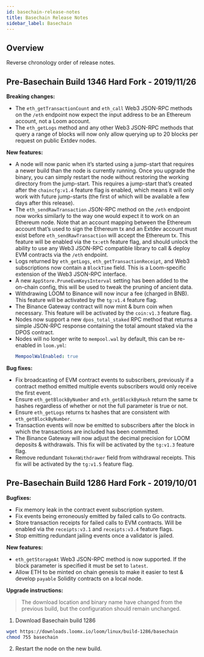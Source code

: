 ```yaml
---
id: basechain-release-notes
title: Basechain Release Notes
sidebar_label: Basechain
---
```


## Overview

Reverse chronology order of release notes.

## Pre-Basechain Build 1346 Hard Fork - 2019/11/26

**Breaking changes:**
- The `eth_getTransactionCount` and `eth_call` Web3 JSON-RPC methods on the `/eth` endpoint now expect
  the input address to be an Ethereum account, not a Loom account.
- The `eth_getLogs` method and any other Web3 JSON-RPC methods that query a range of blocks will now only allow
  querying up to 20 blocks per request on public Extdev nodes.

**New features:**
- A node will now panic when it’s started using a jump-start that requires a newer build than the
 node is currently running. Once you upgrade the binary, you can simply restart the node without
  restoring the working directory from the jump-start. This requires a jump-start that’s created
after the `chaincfg:v1.4` feature flag is enabled, which means it will only work with future
jump-starts (the first of which will be available a few days after this release).
- The `eth_sendRawTransaction` JSON-RPC method on the `/eth` endpoint now works similarly to the way
  one would expect it to work on an Ethereum node. Note that an account mapping between the Ethereum
  account that’s used to sign the Ethereum tx and an Extdev account must exist before `eth_sendRawTransaction`
  will accept the Ethereum tx. This feature will be enabled via the `tx:eth` feature flag, and should
  unlock the ability to use any Web3 JSON-RPC compatible library to call & deploy EVM contracts via
  the `/eth` endpoint.
- Logs returned by `eth_getLogs`, `eth_getTransactionReceipt`, and Web3 subscriptions now contain
  a `BlockTime` field. This is a Loom-specific extension of the Web3 JSON-RPC interface.
- A new `AppStore.PruneEvmKeysInterval` setting has been added to the on-chain config, this will be
  used to tweak the pruning of ancient data.
- Withdrawing LOOM to Binance will now incur a fee (charged in BNB). This feature will be activated
  by the `tg:v1.4` feature flag.
- The Binance Gateway contract will now mint & burn coin when necessary. This feature will be
  activated by the `coin:v1.3` feature flag.
- Nodes now support a new `dpos_total_staked` RPC method that returns a simple JSON-RPC response
  containing the total amount staked via the DPOS contract.
- Nodes will no longer write to `mempool.wal` by default, this can be re-enabled in `loom.yml`:
  ```yaml
  MempoolWalEnabled: true
  ```

**Bug fixes:**
- Fix broadcasting of EVM contract events to subscribers, previously if a contract method emitted
  multiple events subscribers would only receive the first event.
- Ensure `eth_getBlockByNumber` and `eth_getBlockByHash` return the same tx hashes regardless of
  whether or not the full parameter is true or not.
- Ensure `eth_getLogs` returns tx hashes that are consistent with `eth_getBlockByNumber`.
- Transaction events will now be emitted to subscribers after the block in which the transactions
  are included has been committed.
- The Binance Gateway will now adjust the decimal precision for LOOM deposits & withdrawals.
  This fix will be activated by the `tg:v1.3` feature flag.
- Remove redundant `TokenWithdrawer` field from withdrawal receipts. This fix will be activated by
  the `tg:v1.5` feature flag.

## Pre-Basechain Build 1286 Hard Fork - 2019/10/01

**Bugfixes:**

* Fix memory leak in the contract event subscription system.
* Fix events being erroneously emitted by failed calls to Go contracts.
* Store transaction receipts for failed calls to EVM contracts. Will be enabled via the `receipts:v3.1` and `receipts:v3.4` feature flags.
* Stop emitting redundant jailing events once a validator is jailed.

**New features:**

* `eth_getStorageAt` Web3 JSON-RPC method is now supported. If the block parameter is specified it must be set to `latest`.
* Allow ETH to be minted on chain genesis to make it easier to test & develop `payable` Solidity contracts on a local node.

**Upgrade instructions:**

> The download location and binary name have changed from the previous build, but the configuration should remain unchanged.

1) Download Basechain build 1286

```bash
wget https://downloads.loomx.io/loom/linux/build-1286/basechain
chmod 755 basechain
```

2) Restart the node on the new build.
